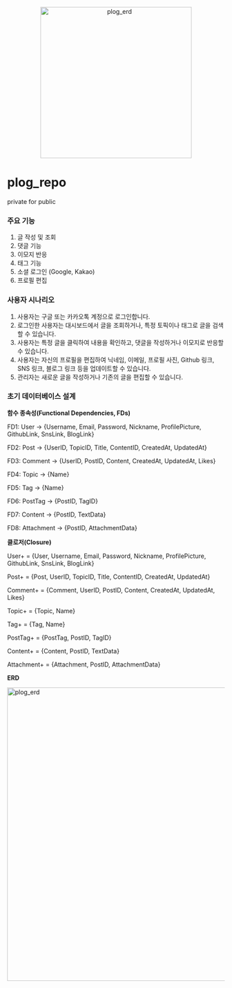 <p align="center">
  <img width="350" alt="plog_erd" src="https://github.com/christopher3810/plog_repo/assets/61622657/9707f5bf-1470-4c19-a779-1d4089b1a3a1">
</p>


# plog_repo
private for public 

### 주요 기능

1. 글 작성 및 조회
2. 댓글 기능
3. 이모지 반응
4. 태그 기능
5. 소셜 로그인 (Google, Kakao)
6. 프로필 편집

### 사용자 시나리오
1. 사용자는 구글 또는 카카오톡 계정으로 로그인합니다.
2. 로그인한 사용자는 대시보드에서 글을 조회하거나, 특정 토픽이나 태그로 글을 검색할 수 있습니다.
3. 사용자는 특정 글을 클릭하여 내용을 확인하고, 댓글을 작성하거나 이모지로 반응할 수 있습니다.
4. 사용자는 자신의 프로필을 편집하여 닉네임, 이메일, 프로필 사진, Github 링크, SNS 링크, 블로그 링크 등을 업데이트할 수 있습니다.
5. 관리자는 새로운 글을 작성하거나 기존의 글을 편집할 수 있습니다.

### 초기 데이터베이스 설계
**함수 종속성(Functional Dependencies, FDs)**

FD1: User -> {Username, Email, Password, Nickname, ProfilePicture, GithubLink, SnsLink, BlogLink}

FD2: Post -> {UserID, TopicID, Title, ContentID, CreatedAt, UpdatedAt}

FD3: Comment -> {UserID, PostID, Content, CreatedAt, UpdatedAt, Likes}

FD4: Topic -> {Name}

FD5: Tag -> {Name}

FD6: PostTag -> {PostID, TagID}

FD7: Content -> {PostID, TextData}

FD8: Attachment -> {PostID, AttachmentData}

**클로저(Closure)**

User+ = {User, Username, Email, Password, Nickname, ProfilePicture, GithubLink, SnsLink, BlogLink}

Post+ = {Post, UserID, TopicID, Title, ContentID, CreatedAt, UpdatedAt}

Comment+ = {Comment, UserID, PostID, Content, CreatedAt, UpdatedAt, Likes}

Topic+ = {Topic, Name}

Tag+ = {Tag, Name}

PostTag+ = {PostTag, PostID, TagID}

Content+ = {Content, PostID, TextData}

Attachment+ = {Attachment, PostID, AttachmentData}

**ERD**

<img width="679" alt="plog_erd" src="https://github.com/christopher3810/plog_repo/assets/61622657/e3d05b3f-d962-4497-9091-5ac5776dfab1">
